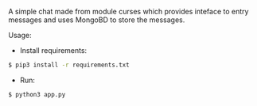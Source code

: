 A simple chat made from module curses which provides inteface to entry messages and uses MongoBD to store the messages.

Usage:

* Install requirements:

```bash
$ pip3 install -r requirements.txt
```

* Run:

```bash
$ python3 app.py
```